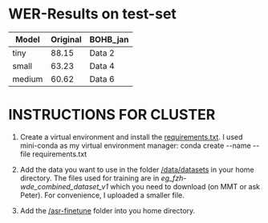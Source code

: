# WER-Results on test-set

| Model | Original | BOHB_jan |
|----------|----------|----------|
| tiny    | 88.15    | Data 2   |
| small    | 63.23    | Data 4   |
| medium   | 60.62    | Data 6   |


# INSTRUCTIONS FOR CLUSTER

1. Create a virtual environment and install the [requirements.txt](requirements.txt). 
   I used mini-conda as my virtual environment manager: conda create --name <env> --file requirements.txt


2. Add the data you want to use in the folder [/data/datasets](data/datasets) in your home directory. The files used for training are in *eg_fzh-wde_combined_dataset_v1* which you need to download (on MMT or ask Peter). For convenience, I uploaded a smaller file.


3. Add the [/asr-finetune](asr-finetune) folder into you home directory.

